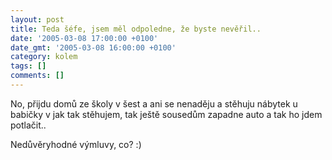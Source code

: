 ```yaml
---
layout: post
title: Teda šéfe, jsem měl odpoledne, že byste nevěřil..
date: '2005-03-08 17:00:00 +0100'
date_gmt: '2005-03-08 16:00:00 +0100'
category: kolem
tags: []
comments: []
---
```

<p>No, přijdu domů ze školy v šest a ani se nenaděju a stěhuju nábytek u babičky v jak tak stěhujem,
tak ještě sousedům zapadne auto a tak ho jdem potlačit..</p>
<p>Nedůvěryhodné výmluvy, co? :)</p>
